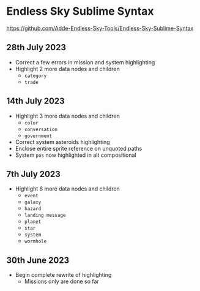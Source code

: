 # Endless Sky Sublime Syntax
<https://github.com/Adde-Endless-Sky-Tools/Endless-Sky-Sublime-Syntax>
## 28th July 2023
- Correct a few errors in mission and system highlighting
- Highlight 2 more data nodes and children
  - `category`
  - `trade`
## 14th July 2023
- Highlight 3 more data nodes and children
  - `color`
  - `conversation`
  - `government`
- Correct system asteroids highlighting
- Enclose entire sprite reference on unquoted paths
- System `pos` now highlighted in alt compositional
## 7th July 2023
- Highlight 8 more data nodes and children
  - `event`
  - `galaxy`
  - `hazard`
  - `landing message`
  - `planet`
  - `star`
  - `system`
  - `wormhole`
## 30th June 2023
- Begin complete rewrite of highlighting
  - Missions only are done so far